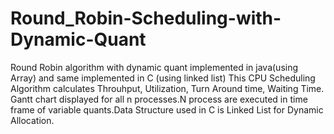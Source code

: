 # Round_Robin-Scheduling-with-Dynamic-Quant
Round Robin algorithm with dynamic quant implemented in java(using Array) and same implemented in C (using linked list)
This CPU Scheduling Algorithm calculates Throuhput, Utilization, Turn Around time, Waiting Time. Gantt chart displayed for all n processes.N process are executed in time frame of variable quants.Data Structure used in C is Linked List for Dynamic Allocation.
